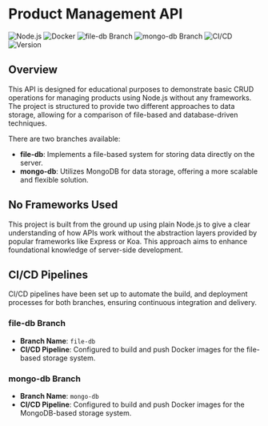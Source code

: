# Product Management API

![Node.js](https://img.shields.io/badge/Node.js-v16.x-green)
![Docker](https://img.shields.io/badge/Docker-Containerization-blue)
![file-db Branch](https://img.shields.io/badge/Branch-file--db-blueviolet)
![mongo-db Branch](https://img.shields.io/badge/Branch-mongo--db-ff69b4)
![CI/CD](https://img.shields.io/badge/CI%2FCD-GitHub%20Actions-yellow)
![Version](https://img.shields.io/badge/Version-1.0.0-orange)

## Overview

This API is designed for educational purposes to demonstrate basic CRUD operations for managing products using Node.js without any frameworks. The project is structured to provide two different approaches to data storage, allowing for a comparison of file-based and database-driven techniques.

There are two branches available:
- **file-db**: Implements a file-based system for storing data directly on the server.
- **mongo-db**: Utilizes MongoDB for data storage, offering a more scalable and flexible solution.

## No Frameworks Used

This project is built from the ground up using plain Node.js to give a clear understanding of how APIs work without the abstraction layers provided by popular frameworks like Express or Koa. This approach aims to enhance foundational knowledge of server-side development.

## CI/CD Pipelines

CI/CD pipelines have been set up to automate the build, and deployment processes for both branches, ensuring continuous integration and delivery.

### file-db Branch

- **Branch Name**: `file-db`
- **CI/CD Pipeline**: Configured to build and push Docker images for the file-based storage system.

### mongo-db Branch

- **Branch Name**: `mongo-db`
- **CI/CD Pipeline**: Configured to build and push Docker images for the MongoDB-based storage system.
